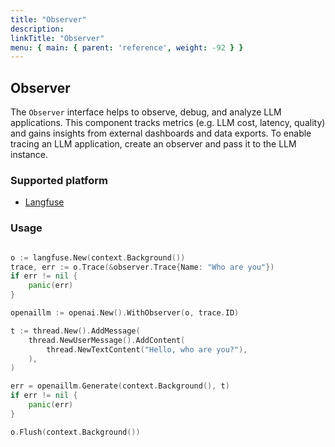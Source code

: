 ```yaml
---
title: "Observer"
description:
linkTitle: "Observer"
menu: { main: { parent: 'reference', weight: -92 } }
---
```


## Observer

The `Observer` interface helps to observe, debug, and analyze LLM applications. This component tracks metrics (e.g. LLM cost, latency, quality) and gains insights from external dashboards and data exports. To enable tracing an LLM application, create an observer and pass it to the LLM instance.

### Supported platform

* [Langfuse](https://langfuse.com/)

### Usage

```go

o := langfuse.New(context.Background())
trace, err := o.Trace(&observer.Trace{Name: "Who are you"})
if err != nil {
    panic(err)
}

openaillm := openai.New().WithObserver(o, trace.ID)

t := thread.New().AddMessage(
    thread.NewUserMessage().AddContent(
        thread.NewTextContent("Hello, who are you?"),
    ),
)

err = openaillm.Generate(context.Background(), t)
if err != nil {
    panic(err)
}

o.Flush(context.Background())
```
